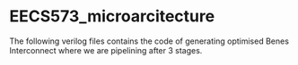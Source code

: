 # EECS573_microarcitecture

The following verilog files contains the code of generating optimised Benes Interconnect where we are pipelining after 3 stages.
